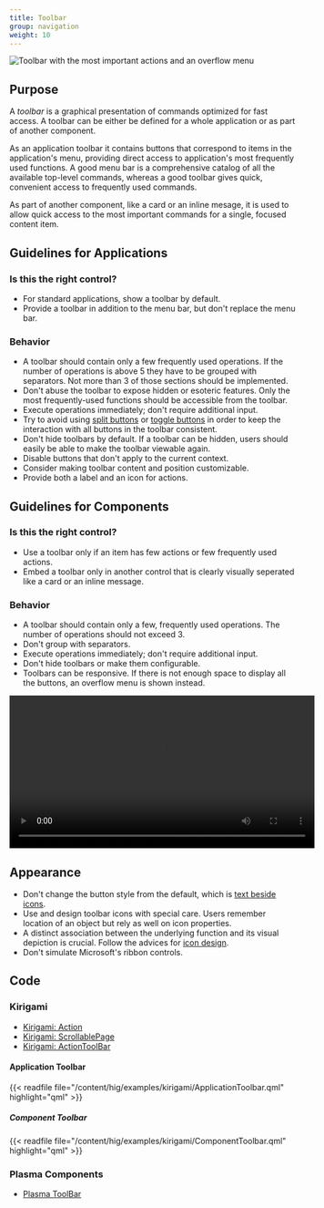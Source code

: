 ```yaml
---
title: Toolbar
group: navigation
weight: 10
---
```


![Toolbar with the most important actions and an overflow
menu](/hig/Toolbar1.png)

Purpose
-------

A *toolbar* is a graphical presentation of commands optimized for fast
access. A toolbar can be either be defined for a whole application or as
part of another component.

As an application toolbar it contains buttons that correspond to items
in the application's menu, providing direct access to application's
most frequently used functions. A good menu bar is a comprehensive
catalog of all the available top-level commands, whereas a good toolbar
gives quick, convenient access to frequently used commands.

As part of another component, like a card or an inline mesage, it is
used to allow quick access to the most important commands for a single,
focused content item.

Guidelines for Applications
---------------------------

### Is this the right control?

-   For standard applications, show a toolbar by default.
-   Provide a toolbar in addition to the menu bar, but don't replace
    the menu bar.

### Behavior

-   A toolbar should contain only a few frequently used operations. If
    the number of operations is above 5 they have to be grouped with
    separators. Not more than 3 of those sections should be implemented.
-   Don't abuse the toolbar to expose hidden or esoteric features. Only
    the most frequently-used functions should be accessible from the
    toolbar.
-   Execute operations immediately; don't require additional input.
-   Try to avoid using [split buttons](../pushbutton) or
    [toggle buttons](../../editing/togglebutton) in order to keep
    the interaction with all buttons in the toolbar consistent.
-   Don't hide toolbars by default. If a toolbar can be hidden, users
    should easily be able to make the toolbar viewable again.
-   Disable buttons that don't apply to the current context.
-   Consider making toolbar content and position customizable.
-   Provide both a label and an icon for actions.

Guidelines for Components
-------------------------

### Is this the right control?

-   Use a toolbar only if an item has few actions or few frequently used
    actions.
-   Embed a toolbar only in another control that is clearly visually
    seperated like a card or an inline message.

### Behavior

-   A toolbar should contain only a few, frequently used operations. The
    number of operations should not exceed 3.
-   Don't group with separators.
-   Execute operations immediately; don't require additional input.
-   Don't hide toolbars or make them configurable.
-   Toolbars can be responsive. If there is not enough space to display
    all the buttons, an overflow menu is shown instead.

<video src="https://cdn.kde.org/hig/video/20180620-1/CardLayout1.webm" loop="true" playsinline="true" width="536" controls="true" onended="this.play()" class="border"></video>

Appearance
----------

-   Don't change the button style from the default, which is
    [text beside icons](/hig/patterns/content/iconandtext).
-   Use and design toolbar icons with special care. Users remember
    location of an object but rely as well on icon properties.
-   A distinct association between the underlying function and its
    visual depiction is crucial. Follow the advices for
    [icon design](/hig/style/icons/index).
-   Don't simulate Microsoft's ribbon controls.

Code
----

### Kirigami

- [Kirigami: Action](docs:kirigami2;Action)
- [Kirigami: ScrollablePage](docs:kirigami2;ScrollablePage)
- [Kirigami: ActionToolBar](docs:kirigami2;ActionToolBar)

#### Application Toolbar

{{< readfile file="/content/hig/examples/kirigami/ApplicationToolbar.qml" highlight="qml" >}}

##### Component Toolbar

{{< readfile file="/content/hig/examples/kirigami/ComponentToolbar.qml" highlight="qml" >}}

### Plasma Components

- [Plasma ToolBar](docs:plasma;org::kde::plasma::components::ToolBar)
